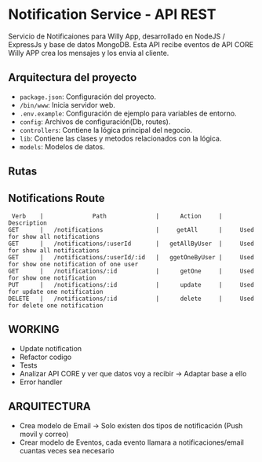 # Notification Service - API REST

Servicio de Notificaiones para Willy App, desarrollado en NodeJS / ExpressJs  y base de datos MongoDB. Esta API recibe eventos de API CORE Willy APP crea los mensajes y los envia al cliente.



## Arquitectura del proyecto

- `package.json`: Configuración del proyecto.
- `/bin/www`: Inicia servidor web.
- `.env.example`: Configuración de ejemplo para variables de entorno.
- `config`: Archivos de configuración(Db, routes).
- `controllers`: Contiene la lógica principal del negocio.
- `lib`: Contiene las clases y metodos relacionados con la lógica.
- `models`: Modelos de datos.

## Rutas

## Notifications Route

     Verb    |              Path              |      Action     |         Description
    GET      |   /notifications               |     getAll      |     Used for show all notifications
    GET      |   /notifications/:userId       |   getAllByUser  |     Used for show all notifications
    GET      |   /notifications/:userId/:id   |   ggetOneByUser |     Used for show one notification of one user
    GET      |   /notifications/:id           |      getOne     |     Used for show one notification
    PUT      |   /notifications/:id           |      update     |     Used for update one notification
    DELETE   |   /notifications/:id           |      delete     |     Used for delete one notification


## WORKING
- Update notification
- Refactor codigo
- Tests
- Analizar API CORE y ver que datos voy a recibir -> Adaptar base a ello
- Error handler

## ARQUITECTURA
- Crea modelo de Email -> Solo existen dos tipos de notificación (Push movil y correo)
- Crear modelo de Eventos, cada evento llamara a notificaciones/email cuantas veces sea necesario